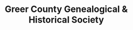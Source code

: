 ---
layout: repo
title: "Greer County Genealogical & Historical Society"
id: 24917
permalink: repos/24917/
---